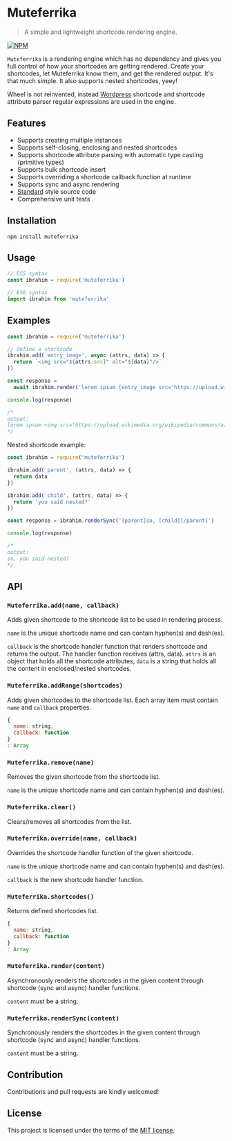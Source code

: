# Muteferrika
> A simple and lightweight shortcode rendering engine.

[![NPM](https://nodei.co/npm/muteferrika.png)](https://nodei.co/npm/muteferrika/)

`Muteferrika` is a rendering engine which has no dependency and gives you full control of how your shortcodes are getting rendered. Create your shortcodes, let Muteferrika know them, and get the rendered output. It's that much simple. It also supports nested shortcodes, yeey!

Wheel is not reinvented, instead [Wordpress](https://wordpress.org) shortcode and shortcode attribute parser regular expressions are used in the engine.

## Features

- Supports creating multiple instances
- Supports self-closing, enclosing and nested shortcodes
- Supports shortcode attribute parsing with automatic type casting (primitive types)
- Supports bulk shortcode insert
- Supports overriding a shortcode callback function at runtime
- Supports sync and async rendering
- [Standard](https://github.com/standard/standard) style source code
- Comprehensive unit tests

## Installation
`npm install muteferrika`

## Usage

```js
// ES5 syntax
const ibrahim = require('muteferrika')

// ES6 syntax
import ibrahim from 'muteferrika'
```

## Examples

```js
const ibrahim = require('muteferrika')

// define a shortcode
ibrahim.add('entry_image', async (attrs, data) => {
  return `<img src="${attrs.src}" alt="${data}"/>`
})

const response =
  await ibrahim.render('lorem ipsum [entry_image src="https://upload.wikimedia.org/wikipedia/commons/a/a2/Ibrahim_M%C3%BCteferrika.jpg"]Ibrahim Muteferrika[/entry_image] dolor sit amet.')

console.log(response)

/*
output:
lorem ipsum <img src="https://upload.wikimedia.org/wikipedia/commons/a/a2/Ibrahim_M%C3%BCteferrika.jpg" alt="Ibrahim Muteferrika"/> dolor sit amet
*/
```

Nested shortcode example:

```js
const ibrahim = require('muteferrika')

ibrahim.add('parent', (attrs, data) => {
  return data
})

ibrahim.add('child', (attrs, data) => {
  return 'you said nested?'
})

const response = ibrahim.renderSync('[parent]so, [child][/parent]')

console.log(response)

/*
output:
so, you said nested?
*/
```

## API

### `Muteferrika.add(name, callback)`

Adds given shortcode to the shortcode list to be used in rendering process.

`name` is the unique shortcode name and can contain hyphen(s) and dash(es).

`callback` is the shortcode handler function that renders shortcode and returns the output. The handler function receives (attrs, data). `attrs` is an object that holds all the shortcode attributes, `data` is a string that holds all the content in enclosed/nested shortcodes.

### `Muteferrika.addRange(shortcodes)`

Adds given shortcodes to the shortcode list. Each array item must contain `name` and `callback` properties.

```js
{
  name: string,
  callback: function
}
: Array
```

### `Muteferrika.remove(name)`

Removes the given shortcode from the shortcode list.

`name` is the unique shortcode name and can contain hyphen(s) and dash(es).

### `Muteferrika.clear()`

Clears/removes all shortcodes from the list.

### `Muteferrika.override(name, callback)`

Overrides the shortcode handler function of the given shortcode.

`name` is the unique shortcode name and can contain hyphen(s) and dash(es).

`callback` is the new shortcode handler function.

### `Muteferrika.shortcodes()`

Returns defined shortcodes list.

```js
{
  name: string,
  callback: function
}
: Array
```

### `Muteferrika.render(content)`

Asynchronously renders the shortcodes in the given content through shortcode (sync and async) handler functions.

`content` must be a string.

### `Muteferrika.renderSync(content)`

Synchronously renders the shortcodes in the given content through shortcode (sync and async) handler functions.

`content` must be a string.

## Contribution
Contributions and pull requests are kindly welcomed!

## License
This project is licensed under the terms of the [MIT license](https://github.com/hsynlms/muteferrika/blob/master/LICENSE).
